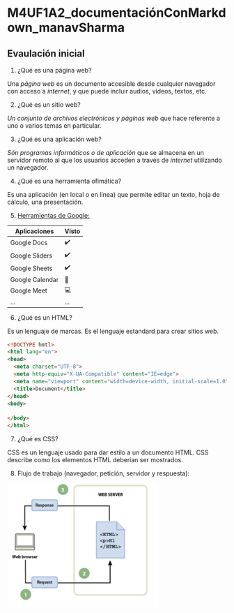 # M4UF1A2_documentaciónConMarkdown_manavSharma
## Evaulación inicial

1. ¿Qué es una página web?

Una *página web* es un documento accesible desde cualquier navegador con acceso a _internet_, y que puede incluir audios, vídeos, textos, etc.

2. ¿Qué es un sitio web?

*Un conjunto de archivos electrónicos y páginas web* que hace referente a uno o varios temas en particular.

3. ¿Qué es una aplicación web?

*Són programas informáticos o de aplicación* que se almacena en un servidor remoto al que los usuarios acceden a través de *internet* utilizando un navegador.

4. ¿Qué es una herramienta ofimática?

Es una aplicación (en local o en línea) que permite editar un texto, hoja de cálculo, una presentación.

5. [Herramientas de Google:](https://www.google.com/intl/es-419/chrome/browser-tools/)

|Aplicaciones    |Visto | 
|------------    |----- |
|Google Docs     |:heavy_check_mark:|
|Google Sliders  |:heavy_check_mark:|
|Google Sheets   |:heavy_check_mark:|
|Google Calendar |:calendar:|
|Google Meet     |:computer:|
|...             |  ...|

6. ¿Qué es un HTML?

Es un lenguaje de marcas. Es el lenguaje estandard para crear sitios web.

```html
<!DOCTYPE hmtl>
<html lang="en">
<head>
  <meta charset="UTF-8">
  <meta http-equiv="X-UA-Compatible" content="IE=edge">
  <meta name="viewport" content="width=device-width, initial-scale=1.0">
  <title>Document</title>
</head>
<body>
  
</body>
</html>
```

7. ¿Qué es CSS?

CSS es un lenguaje usado para dar estilo a un documento HTML. CSS describe como los elementos HTML deberían ser mostrados.

8. Flujo de trabajo (navegador, petición, servidor y respuesta):

![](Imagen_flujo_de_trabajo.PNG)
















        
        
